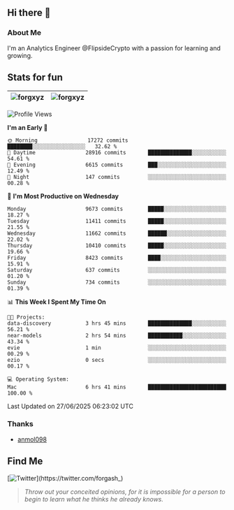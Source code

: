 ## Hi there 👋

### About Me

I'm an Analytics Engineer @FlipsideCrypto with a passion for learning and growing.
  
## Stats for fun

| <img align="center" src="https://github-readme-streak-stats.herokuapp.com/?user=forgxyz&theme=tokyonight" alt="forgxyz" /> | <img align="center" src="https://github-readme-stats.vercel.app/api?username=forgxyz&theme=tokyonight&show_icons=true" alt="forgxyz" /> |
| ------------- |------------- |


<!--START_SECTION:waka-->
![Profile Views](http://img.shields.io/badge/Profile%20Views-0-blue)

**I'm an Early 🐤** 

```text
🌞 Morning                17272 commits       ████████░░░░░░░░░░░░░░░░░   32.62 % 
🌆 Daytime                28916 commits       ██████████████░░░░░░░░░░░   54.61 % 
🌃 Evening                6615 commits        ███░░░░░░░░░░░░░░░░░░░░░░   12.49 % 
🌙 Night                  147 commits         ░░░░░░░░░░░░░░░░░░░░░░░░░   00.28 % 
```
📅 **I'm Most Productive on Wednesday** 

```text
Monday                   9673 commits        █████░░░░░░░░░░░░░░░░░░░░   18.27 % 
Tuesday                  11411 commits       █████░░░░░░░░░░░░░░░░░░░░   21.55 % 
Wednesday                11662 commits       ██████░░░░░░░░░░░░░░░░░░░   22.02 % 
Thursday                 10410 commits       █████░░░░░░░░░░░░░░░░░░░░   19.66 % 
Friday                   8423 commits        ████░░░░░░░░░░░░░░░░░░░░░   15.91 % 
Saturday                 637 commits         ░░░░░░░░░░░░░░░░░░░░░░░░░   01.20 % 
Sunday                   734 commits         ░░░░░░░░░░░░░░░░░░░░░░░░░   01.39 % 
```


📊 **This Week I Spent My Time On** 

```text
🐱‍💻 Projects: 
data-discovery           3 hrs 45 mins       ██████████████░░░░░░░░░░░   56.21 % 
near-models              2 hrs 54 mins       ███████████░░░░░░░░░░░░░░   43.34 % 
evie                     1 min               ░░░░░░░░░░░░░░░░░░░░░░░░░   00.29 % 
ezio                     0 secs              ░░░░░░░░░░░░░░░░░░░░░░░░░   00.17 % 

💻 Operating System: 
Mac                      6 hrs 41 mins       █████████████████████████   100.00 % 
```


 Last Updated on 27/06/2025 06:23:02 UTC
<!--END_SECTION:waka-->

### Thanks
 - [anmol098](https://github.com/anmol098/waka-readme-stats/)
  
## Find Me
[![Twitter](https://img.shields.io/twitter/url/https/twitter.com/forgash_.svg?style=social&label=Follow%20%40forgash_)](https://twitter.com/forgash_)


> *Throw out your conceited opinions, for it is impossible for a person to begin to learn what he thinks he already knows.* 
